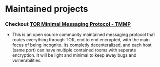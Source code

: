 # Maintained projects

### Checkout [TOR Minimal Messaging Protocol - TMMP](https://fu3x.github.io/TMMP/)
- This is an open source community maintained messaging protocol that routes everything through TOR, end to end encrypted, with the main focus of being incognito. Its completly decenteralized, and each host (same port) can have multiple contained rooms with seperate encryption. It will be light and minimal to keep away bugs and vulnerabilities.
